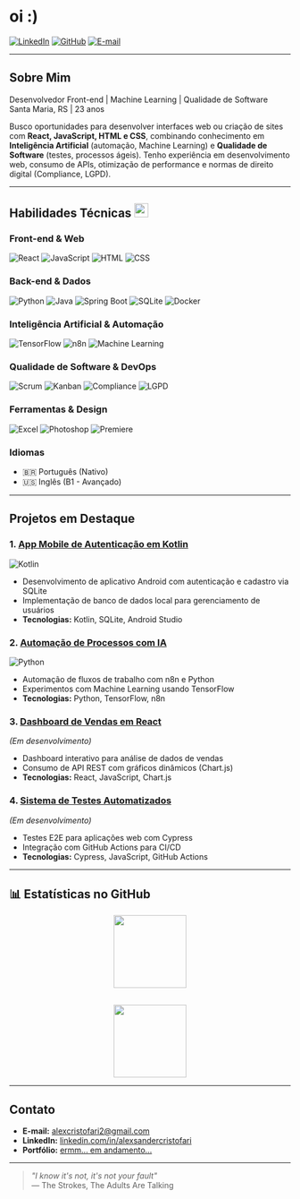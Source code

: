#  oi :)

[![LinkedIn](https://img.shields.io/badge/LinkedIn-0077B5?style=for-the-badge&logo=linkedin&logoColor=white)](https://linkedin.com/in/alexsandercristofari/)
[![GitHub](https://img.shields.io/badge/GitHub-100000?style=for-the-badge&logo=github&logoColor=white)](https://github.com/alexcristofari)
[![E-mail](https://img.shields.io/badge/Gmail-D14836?style=for-the-badge&logo=gmail&logoColor=white)](mailto:alexcristofari2@gmail.com)

---

##  Sobre Mim
Desenvolvedor Front-end | Machine Learning | Qualidade de Software  
Santa Maria, RS | 23 anos  

Busco oportunidades para desenvolver interfaces web ou criação de sites com **React, JavaScript, HTML e CSS**, combinando conhecimento em **Inteligência Artificial** (automação, Machine Learning) e **Qualidade de Software** (testes, processos ágeis). Tenho experiência em desenvolvimento web, consumo de APIs, otimização de performance e normas de direito digital (Compliance, LGPD).

---

##  Habilidades Técnicas <img src="https://i.imgur.com/Yo1rzHp.gif" width="25">
### Front-end & Web
![React](https://img.shields.io/badge/React-20232A?style=for-the-badge&logo=react&logoColor=61DAFB)
![JavaScript](https://img.shields.io/badge/JavaScript-323330?style=for-the-badge&logo=javascript&logoColor=F7DF1E)
![HTML](https://img.shields.io/badge/HTML5-E34F26?style=for-the-badge&logo=html5&logoColor=white)
![CSS](https://img.shields.io/badge/CSS3-1572B6?style=for-the-badge&logo=css3&logoColor=white)

### Back-end & Dados
![Python](https://img.shields.io/badge/Python-3776AB?style=for-the-badge&logo=python&logoColor=white)
![Java](https://img.shields.io/badge/Java-ED8B00?style=for-the-badge&logo=openjdk&logoColor=white)
![Spring Boot](https://img.shields.io/badge/Spring_Boot-F2F4F4?style=for-the-badge&logo=spring-boot)
![SQLite](https://img.shields.io/badge/SQLite-07405E?style=for-the-badge&logo=sqlite&logoColor=white)
![Docker](https://img.shields.io/badge/Docker-2CA5E0?style=for-the-badge&logo=docker&logoColor=white)

### Inteligência Artificial & Automação
![TensorFlow](https://img.shields.io/badge/TensorFlow-FF6F00?style=for-the-badge&logo=tensorflow&logoColor=white)
![n8n](https://img.shields.io/badge/n8n-057A55?style=for-the-badge&logo=n8n&logoColor=white)
![Machine Learning](https://img.shields.io/badge/Machine_Learning-000000?style=for-the-badge&logo=ml&logoColor=white)

### Qualidade de Software & DevOps
![Scrum](https://img.shields.io/badge/Scrum-000000?style=for-the-badge&logo=scrum&logoColor=white)
![Kanban](https://img.shields.io/badge/Kanban-000000?style=for-the-badge&logo=kanban&logoColor=white)
![Compliance](https://img.shields.io/badge/Compliance-2E86C1?style=for-the-badge&logo=check&logoColor=white)
![LGPD](https://img.shields.io/badge/LGPD-28A745?style=for-the-badge&logo=shield&logoColor=white)

### Ferramentas & Design
![Excel](https://img.shields.io/badge/Microsoft_Excel-217346?style=for-the-badge&logo=microsoft-excel&logoColor=white)
![Photoshop](https://img.shields.io/badge/Adobe%20Photoshop-31A8FF?style=for-the-badge&logo=adobe-photoshop&logoColor=black)
![Premiere](https://img.shields.io/badge/Adobe%20Premiere%20Pro-9999FF?style=for-the-badge&logo=adobe-premiere-pro&logoColor=white)

### Idiomas
- 🇧🇷 Português (Nativo)
- 🇺🇸 Inglês (B1 - Avançado)

---

##  Projetos em Destaque
### 1. [App Mobile de Autenticação em Kotlin](https://github.com/alexcristofari/app-mobile-kotlin)  
![Kotlin](https://img.shields.io/badge/Kotlin-0095D5?style=for-the-badge&logo=kotlin&logoColor=white)  
- Desenvolvimento de aplicativo Android com autenticação e cadastro via SQLite  
- Implementação de banco de dados local para gerenciamento de usuários  
- **Tecnologias:** Kotlin, SQLite, Android Studio  

### 2. [Automação de Processos com IA](https://github.com/alexcristofari/automacao-ia)  
![Python](https://img.shields.io/badge/Python-3776AB?style=for-the-badge&logo=python&logoColor=white)  
- Automação de fluxos de trabalho com n8n e Python  
- Experimentos com Machine Learning usando TensorFlow  
- **Tecnologias:** Python, TensorFlow, n8n  

### 3. [Dashboard de Vendas em React](https://github.com/alexcristofari/dashboard-vendas)  
*(Em desenvolvimento)*  
- Dashboard interativo para análise de dados de vendas  
- Consumo de API REST com gráficos dinâmicos (Chart.js)  
- **Tecnologias:** React, JavaScript, Chart.js  

### 4. [Sistema de Testes Automatizados](https://github.com/alexcristofari/testes-automatizados)  
*(Em desenvolvimento)*  
- Testes E2E para aplicações web com Cypress  
- Integração com GitHub Actions para CI/CD  
- **Tecnologias:** Cypress, JavaScript, GitHub Actions  

---

## 📊 Estatísticas no GitHub
<div align="center">
  <div style="display: flex; flex-direction: column; align-items: center; gap: 30px;">
    <img src="https://github-readme-stats.vercel.app/api?username=alexcristofari&show_icons=true&theme=radical&hide_title=true&card_width=400" height="130" />
    <img src="https://github-readme-stats.vercel.app/api/top-langs/?username=alexcristofari&layout=compact&theme=radical&hide_title=true&card_width=400" height="130" />
  </div>
</div>

---

##  Contato
- **E-mail:** alexcristofari2@gmail.com    
- **LinkedIn:** [linkedin.com/in/alexsandercristofari](https://linkedin.com/in/alexsandercristofari/)  
- **Portfólio:** [ermm... em andamento...](https://github.com/alexcristofari)  

---

> *"I know it's not, it's not your fault"*  
> — The Strokes, The Adults Are Talking
